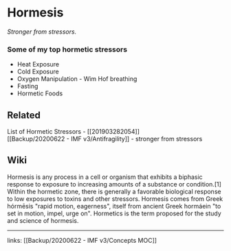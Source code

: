 # Hormesis
*Stronger from stressors.*

### Some of my top hormetic stressors
- Heat Exposure
- Cold Exposure
- Oxygen Manipulation - Wim Hof breathing
- Fasting
- Hormetic Foods

## Related
List of Hormetic Stressors - [[201903282054]]   
[[Backup/20200622 - IMF v3/Antifragility]] - stronger from stressors

## Wiki
Hormesis is any process in a cell or organism that exhibits a biphasic response to exposure to increasing amounts of a substance or condition.[1] Within the hormetic zone, there is generally a favorable biological response to low exposures to toxins and other stressors. Hormesis comes from Greek hórmēsis "rapid motion, eagerness", itself from ancient Greek hormáein "to set in motion, impel, urge on". Hormetics is the term proposed for the study and science of hormesis. 

---
links: [[Backup/20200622 - IMF v3/Concepts MOC]]



